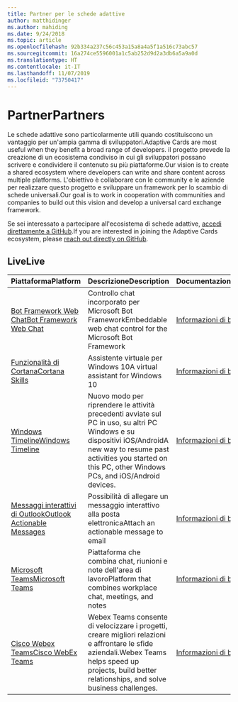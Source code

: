 ```yaml
---
title: Partner per le schede adattive
author: matthidinger
ms.author: mahiding
ms.date: 9/24/2018
ms.topic: article
ms.openlocfilehash: 92b334a237c56c453a15a8a4a5f1a516c73abc57
ms.sourcegitcommit: 16a274ce5596001a1c5ab252d9d2a3db6a5a9a0d
ms.translationtype: HT
ms.contentlocale: it-IT
ms.lasthandoff: 11/07/2019
ms.locfileid: "73750417"
---
```

# <a name="partners"></a><span data-ttu-id="6e1d0-102">Partner</span><span class="sxs-lookup"><span data-stu-id="6e1d0-102">Partners</span></span> 

<span data-ttu-id="6e1d0-103">Le schede adattive sono particolarmente utili quando costituiscono un vantaggio per un'ampia gamma di sviluppatori.</span><span class="sxs-lookup"><span data-stu-id="6e1d0-103">Adaptive Cards are most useful when they benefit a broad range of developers.</span></span> <span data-ttu-id="6e1d0-104">il progetto prevede la creazione di un ecosistema condiviso in cui gli sviluppatori possano scrivere e condividere il contenuto su più piattaforme.</span><span class="sxs-lookup"><span data-stu-id="6e1d0-104">Our vision is to create a shared ecosystem where developers can write and share content across multiple platforms.</span></span> <span data-ttu-id="6e1d0-105">L'obiettivo è collaborare con le community e le aziende per realizzare questo progetto e sviluppare un framework per lo scambio di schede universali.</span><span class="sxs-lookup"><span data-stu-id="6e1d0-105">Our goal is to work in cooperation with communities and companies to build out this vision and develop a universal card exchange framework.</span></span>

<span data-ttu-id="6e1d0-106">Se sei interessato a partecipare all'ecosistema di schede adattive, [accedi direttamente a GitHub](https://github.com/Microsoft/AdaptiveCards).</span><span class="sxs-lookup"><span data-stu-id="6e1d0-106">If you are interested in joining the Adaptive Cards ecosystem, please [reach out directly on GitHub](https://github.com/Microsoft/AdaptiveCards).</span></span>

## <a name="live"></a><span data-ttu-id="6e1d0-107">Live</span><span class="sxs-lookup"><span data-stu-id="6e1d0-107">Live</span></span>

<span data-ttu-id="6e1d0-108">Piattaforma</span><span class="sxs-lookup"><span data-stu-id="6e1d0-108">Platform</span></span> | <span data-ttu-id="6e1d0-109">Descrizione</span><span class="sxs-lookup"><span data-stu-id="6e1d0-109">Description</span></span> | <span data-ttu-id="6e1d0-110">Documentazione</span><span class="sxs-lookup"><span data-stu-id="6e1d0-110">Documentation</span></span> | <span data-ttu-id="6e1d0-111">Versione</span><span class="sxs-lookup"><span data-stu-id="6e1d0-111">Version</span></span>
---------|-------------|---------------|---------
[<span data-ttu-id="6e1d0-112">Bot Framework Web Chat</span><span class="sxs-lookup"><span data-stu-id="6e1d0-112">Bot Framework Web Chat</span></span>](https://github.com/Microsoft/BotFramework-WebChat)  | <span data-ttu-id="6e1d0-113">Controllo chat incorporato per Microsoft Bot Framework</span><span class="sxs-lookup"><span data-stu-id="6e1d0-113">Embeddable web chat control for the Microsoft Bot Framework</span></span> | [<span data-ttu-id="6e1d0-114">Informazioni di base</span><span class="sxs-lookup"><span data-stu-id="6e1d0-114">Get Started</span></span>](https://docs.microsoft.com/en-us/adaptive-cards/get-started/bots) | <span data-ttu-id="6e1d0-115">1.2 (Web Chat 4.6)</span><span class="sxs-lookup"><span data-stu-id="6e1d0-115">1.2 (Web Chat 4.6)</span></span>
[<span data-ttu-id="6e1d0-116">Funzionalità di Cortana</span><span class="sxs-lookup"><span data-stu-id="6e1d0-116">Cortana Skills</span></span>](https://docs.microsoft.com/en-us/cortana/skills/adaptive-cards) | <span data-ttu-id="6e1d0-117">Assistente virtuale per Windows 10</span><span class="sxs-lookup"><span data-stu-id="6e1d0-117">A virtual assistant for Windows 10</span></span> | [<span data-ttu-id="6e1d0-118">Informazioni di base</span><span class="sxs-lookup"><span data-stu-id="6e1d0-118">Get Started</span></span>](https://docs.microsoft.com/en-us/adaptive-cards/get-started/bots) | <span data-ttu-id="6e1d0-119">1.0</span><span class="sxs-lookup"><span data-stu-id="6e1d0-119">1.0</span></span>
[<span data-ttu-id="6e1d0-120">Windows Timeline</span><span class="sxs-lookup"><span data-stu-id="6e1d0-120">Windows Timeline</span></span>](https://blogs.windows.com/windowsexperience/2017/12/19/announcing-windows-10-insider-preview-build-17063-pc/) | <span data-ttu-id="6e1d0-121">Nuovo modo per riprendere le attività precedenti avviate sul PC in uso, su altri PC Windows e su dispositivi iOS/Android</span><span class="sxs-lookup"><span data-stu-id="6e1d0-121">A new way to resume past activities you started on this PC, other Windows PCs, and iOS/Android devices.</span></span> | [<span data-ttu-id="6e1d0-122">Informazioni di base</span><span class="sxs-lookup"><span data-stu-id="6e1d0-122">Get Started</span></span>](https://docs.microsoft.com/en-us/adaptive-cards/get-started/windows) | <span data-ttu-id="6e1d0-123">1.0</span><span class="sxs-lookup"><span data-stu-id="6e1d0-123">1.0</span></span>
[<span data-ttu-id="6e1d0-124">Messaggi interattivi di Outlook</span><span class="sxs-lookup"><span data-stu-id="6e1d0-124">Outlook Actionable Messages</span></span>](https://docs.microsoft.com/en-us/outlook/actionable-messages/)  | <span data-ttu-id="6e1d0-125">Possibilità di allegare un messaggio interattivo alla posta elettronica</span><span class="sxs-lookup"><span data-stu-id="6e1d0-125">Attach an actionable message to email</span></span> | [<span data-ttu-id="6e1d0-126">Informazioni di base</span><span class="sxs-lookup"><span data-stu-id="6e1d0-126">Get Started</span></span>](https://docs.microsoft.com/en-us/outlook/actionable-messages/) | <span data-ttu-id="6e1d0-127">1.0</span><span class="sxs-lookup"><span data-stu-id="6e1d0-127">1.0</span></span>
[<span data-ttu-id="6e1d0-128">Microsoft Teams</span><span class="sxs-lookup"><span data-stu-id="6e1d0-128">Microsoft Teams</span></span>](https://products.office.com/en-US/microsoft-teams/group-chat-software) | <span data-ttu-id="6e1d0-129">Piattaforma che combina chat, riunioni e note dell'area di lavoro</span><span class="sxs-lookup"><span data-stu-id="6e1d0-129">Platform that combines workplace chat, meetings, and notes</span></span> | [<span data-ttu-id="6e1d0-130">Informazioni di base</span><span class="sxs-lookup"><span data-stu-id="6e1d0-130">Get Started</span></span>](https://docs.microsoft.com/en-us/microsoftteams/platform/concepts/cards/cards-reference#adaptive-card) | <span data-ttu-id="6e1d0-131">1.0</span><span class="sxs-lookup"><span data-stu-id="6e1d0-131">1.0</span></span>
[<span data-ttu-id="6e1d0-132">Cisco Webex Teams</span><span class="sxs-lookup"><span data-stu-id="6e1d0-132">Cisco WebEx Teams</span></span>](https://www.webex.com/team-collaboration.html) | <span data-ttu-id="6e1d0-133">Webex Teams consente di velocizzare i progetti, creare migliori relazioni e affrontare le sfide aziendali.</span><span class="sxs-lookup"><span data-stu-id="6e1d0-133">Webex Teams helps speed up projects, build better relationships, and solve business challenges.</span></span> | [<span data-ttu-id="6e1d0-134">Informazioni di base</span><span class="sxs-lookup"><span data-stu-id="6e1d0-134">Get Started</span></span>](https://developer.webex.com/docs/api/guides/cards) | <span data-ttu-id="6e1d0-135">1.1</span><span class="sxs-lookup"><span data-stu-id="6e1d0-135">1.1</span></span>
